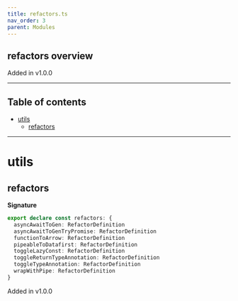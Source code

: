 ```yaml
---
title: refactors.ts
nav_order: 3
parent: Modules
---
```


## refactors overview

Added in v1.0.0

---

<h2 class="text-delta">Table of contents</h2>

- [utils](#utils)
  - [refactors](#refactors)

---

# utils

## refactors

**Signature**

```ts
export declare const refactors: {
  asyncAwaitToGen: RefactorDefinition
  asyncAwaitToGenTryPromise: RefactorDefinition
  functionToArrow: RefactorDefinition
  pipeableToDatafirst: RefactorDefinition
  toggleLazyConst: RefactorDefinition
  toggleReturnTypeAnnotation: RefactorDefinition
  toggleTypeAnnotation: RefactorDefinition
  wrapWithPipe: RefactorDefinition
}
```

Added in v1.0.0
